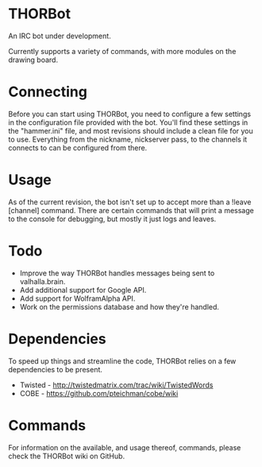THORBot
=======

An IRC bot under development.

Currently supports a variety of commands, with more modules on the drawing board.




Connecting
======

Before you can start using THORBot, you need to configure a few settings in the configuration file provided with the bot. You'll find these settings in the "hammer.ini" file, and most revisions should include a clean file for you to use. Everything from the nickname, nickserver pass, to the channels it connects to can be configured from there.



Usage
======

As of the current revision, the bot isn't set up to accept more than a !leave [channel] command. There are certain
commands that will print a message to the console for debugging, but mostly it just logs and leaves.

Todo
======

- Improve the way THORBot handles messages being sent to valhalla.brain.
- Add additional support for Google API.
- Add support for WolframAlpha API.
- Work on the permissions database and how they're handled.


Dependencies
======

To speed up things and streamline the code, THORBot relies on a few dependencies to be present.

- Twisted - http://twistedmatrix.com/trac/wiki/TwistedWords
- COBE - https://github.com/pteichman/cobe/wiki


Commands
======

For information on the available, and usage thereof, commands, please check the THORBot wiki on GitHub.
